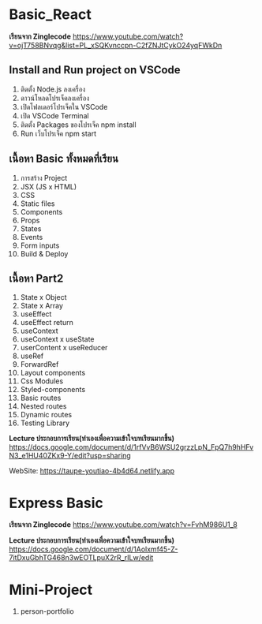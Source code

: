 # Basic_React

**เรียนจาก Zinglecode**
https://www.youtube.com/watch?v=ojT758BNvqg&list=PL_xSQKvnccpn-C2fZNJtCykO24yqFWkDn

## Install and Run project on VSCode
1. ติดตั้ง Node.js ลงเครื่อง
2. ดาวน์โหลดโปรเจ็คลงเครื่อง
3. เปิดโฟลเดอร์โปรเจ็คใน VSCode
4. เปิด VSCode Terminal
5. ติดตั้ง Packages ของโปรเจ็ค npm install
6. Run เว็บโปรเจ็ค npm start

## เนื้อหา Basic ทั้งหมดที่เรียน
1. การสร้าง Project
2. JSX (JS x HTML)
3. CSS
4. Static files
5. Components
6. Props
7. States
8. Events
9. Form inputs
10. Build & Deploy

## เนื้อหา Part2
1. State x Object
2. State x Array
3. useEffect
4. useEffect return
5. useContext
6. useContext x useState
7. userContent x useReducer
8. useRef
9. ForwardRef
10. Layout components
11. Css Modules
12. Styled-components
13. Basic routes
14. Nested routes
15. Dynamic routes
16. Testing Library

**Lecture ประกอบการเรียน(ทำเองเพื่อความเข้าใจบทเรียนมากขึ้น)**
https://docs.google.com/document/d/1rfVvB6WSU2grzzLpN_FpQ7h9hHFvN3_e1HU40ZKx9-Y/edit?usp=sharing

WebSite: https://taupe-youtiao-4b4d64.netlify.app

# Express Basic
**เรียนจาก Zinglecode**
https://www.youtube.com/watch?v=FvhM986U1_8

**Lecture ประกอบการเรียน(ทำเองเพื่อความเข้าใจบทเรียนมากขึ้น)**
https://docs.google.com/document/d/1Aolxmf45-Z-7itDxuGbhTG468n3wEOTLpuX2rR_rILw/edit

# Mini-Project
1. person-portfolio
